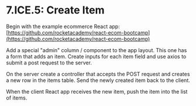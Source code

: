 # 7.ICE.5: Create Item

Begin with the example ecommerce React app: [https://github.com/rocketacademy/react-ecom-bootcamp](https://github.com/rocketacademy/react-ecom-bootcamp)

Add a special "admin" column / component to the app layout. This one has a form that adds an item. Create inputs for each item field and use axios to submit a post request to the server.

On the server create a controller that accepts the POST request and creates a new row in the items table. Send the newly created item back to the client.

When the client React app receives the new item, push the item into the list of items.

